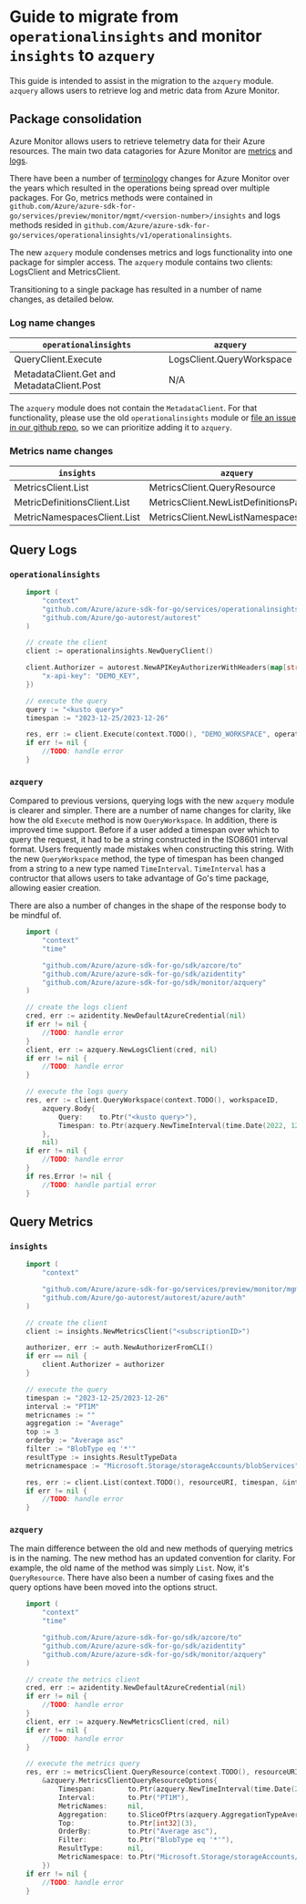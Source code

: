 # Guide to migrate from `operationalinsights` and monitor `insights` to `azquery`

This guide is intended to assist in the migration to the `azquery` module. `azquery` allows users to retrieve log and metric data from Azure Monitor.

## Package consolidation

 Azure Monitor allows users to retrieve telemetry data for their Azure resources. The main two data catagories for Azure Monitor are [metrics](https://learn.microsoft.com/azure/azure-monitor/essentials/data-platform-metrics) and [logs](https://learn.microsoft.com/azure/azure-monitor/logs/data-platform-logs). 
 
 There have been a number of [terminology](https://learn.microsoft.com/azure/azure-monitor/terminology) changes for Azure Monitor over the years which resulted in the operations being spread over multiple packages. For Go, metrics methods were contained in `github.com/Azure/azure-sdk-for-go/services/preview/monitor/mgmt/<version-number>/insights` and logs methods resided in `github.com/Azure/azure-sdk-for-go/services/operationalinsights/v1/operationalinsights`.

The new `azquery` module condenses metrics and logs functionality into one package for simpler access. The `azquery` module contains two clients: LogsClient and MetricsClient.

Transitioning to a single package has resulted in a number of name changes, as detailed below.

### Log name changes

| `operationalinsights`    | `azquery` |
| ----------- | ----------- |
| QueryClient.Execute      | LogsClient.QueryWorkspace     |
| MetadataClient.Get and MetadataClient.Post | N/A |

The `azquery` module does not contain the `MetadataClient`. For that functionality, please use the old `operationalinsights` module or [file an issue in our github repo](https://github.com/Azure/azure-sdk-for-go/issues), so we can prioritize adding it to `azquery`.

### Metrics name changes 

| `insights` | `azquery` |
| ----------- | ----------- |
| MetricsClient.List     | MetricsClient.QueryResource       |
| MetricDefinitionsClient.List   | MetricsClient.NewListDefinitionsPager        |
| MetricNamespacesClient.List   | MetricsClient.NewListNamespacesPager        |

## Query Logs

### `operationalinsights`
```go
    import (
        "context"
        "github.com/Azure/azure-sdk-for-go/services/operationalinsights/v1/operationalinsights"
        "github.com/Azure/go-autorest/autorest"
    )

    // create the client
    client := operationalinsights.NewQueryClient()

    client.Authorizer = autorest.NewAPIKeyAuthorizerWithHeaders(map[string]interface{}{
		"x-api-key": "DEMO_KEY",
	})

    // execute the query
    query := "<kusto query>"
    timespan := "2023-12-25/2023-12-26"

    res, err := client.Execute(context.TODO(), "DEMO_WORKSPACE", operationalinsights.QueryBody{Query: &query, Timespan: &timespan})
	if err != nil {
		//TODO: handle error
	}
```

### `azquery`

Compared to previous versions, querying logs with the new `azquery` module is clearer and simpler. There are a number of name changes for clarity, like how the old `Execute` method is now `QueryWorkspace`. In addition, there is improved time support. Before if a user added a timespan over which to query the request, it had to be a string constructed in the ISO8601 interval format. Users frequently made mistakes when constructing this string. With the new `QueryWorkspace` method, the type of timespan has been changed from a string to a new type named `TimeInterval`. `TimeInterval` has a contructor that allows users to take advantage of Go's time package, allowing easier creation.

There are also a number of changes in the shape of the response body to be mindful of.

```go
    import (
        "context"
        "time"

        "github.com/Azure/azure-sdk-for-go/sdk/azcore/to"
        "github.com/Azure/azure-sdk-for-go/sdk/azidentity"
        "github.com/Azure/azure-sdk-for-go/sdk/monitor/azquery"
    )

    // create the logs client
    cred, err := azidentity.NewDefaultAzureCredential(nil)
    if err != nil {
        //TODO: handle error
    }
    client, err := azquery.NewLogsClient(cred, nil)
    if err != nil {
        //TODO: handle error
    }

    // execute the logs query
	res, err := client.QueryWorkspace(context.TODO(), workspaceID,
		azquery.Body{
			Query:    to.Ptr("<kusto query>"),
			Timespan: to.Ptr(azquery.NewTimeInterval(time.Date(2022, 12, 25, 0, 0, 0, 0, time.UTC), time.Date(2022, 12, 25, 12, 0, 0, 0, time.UTC))),
		},
		nil)
	if err != nil {
		//TODO: handle error
	}
	if res.Error != nil {
		//TODO: handle partial error
	}
```

## Query Metrics

### `insights`

```go
    import (
        "context"

        "github.com/Azure/azure-sdk-for-go/services/preview/monitor/mgmt/2022-10-01-preview/insights"
        "github.com/Azure/go-autorest/autorest/azure/auth"
    )

    // create the client
    client := insights.NewMetricsClient("<subscriptionID>")

    authorizer, err := auth.NewAuthorizerFromCLI()
	if err == nil {
		client.Authorizer = authorizer
	}

    // execute the query
    timespan := "2023-12-25/2023-12-26"
    interval := "PT1M"
    metricnames := ""
    aggregation := "Average"
    top := 3
    orderby := "Average asc"
    filter := "BlobType eq '*'"
    resultType := insights.ResultTypeData
    metricnamespace := "Microsoft.Storage/storageAccounts/blobServices"

    res, err := client.List(context.TODO(), resourceURI, timespan, &interval, metricnames, aggregation, &top, orderby, filter, resultType, metricnamespace)
    if err != nil {
        //TODO: handle error
    }
```

### `azquery`

The main difference between the old and new methods of querying metrics is in the naming. The new method has an updated convention for clarity. For example, the old name of the method was simply `List`. Now, it's `QueryResource`. There have also been a number of casing fixes and the query options have been moved into the options struct.

```go
    import (
        "context"
        "time"

        "github.com/Azure/azure-sdk-for-go/sdk/azcore/to"
        "github.com/Azure/azure-sdk-for-go/sdk/azidentity"
        "github.com/Azure/azure-sdk-for-go/sdk/monitor/azquery"
    )

    // create the metrics client
    cred, err := azidentity.NewDefaultAzureCredential(nil)
	if err != nil {
		//TODO: handle error
	}
	client, err := azquery.NewMetricsClient(cred, nil)
	if err != nil {
		//TODO: handle error
	}

    // execute the metrics query
    res, err := metricsClient.QueryResource(context.TODO(), resourceURI,
		&azquery.MetricsClientQueryResourceOptions{
			Timespan:        to.Ptr(azquery.NewTimeInterval(time.Date(2022, 12, 25, 0, 0, 0, 0, time.UTC), time.Date(2022, 12, 25, 12, 0, 0, 0, time.UTC))),
			Interval:        to.Ptr("PT1M"),
			MetricNames:     nil,
			Aggregation:     to.SliceOfPtrs(azquery.AggregationTypeAverage, azquery.AggregationTypeCount),
			Top:             to.Ptr[int32](3),
			OrderBy:         to.Ptr("Average asc"),
			Filter:          to.Ptr("BlobType eq '*'"),
			ResultType:      nil,
			MetricNamespace: to.Ptr("Microsoft.Storage/storageAccounts/blobServices"),
		})
	if err != nil {
		//TODO: handle error
	}
```



